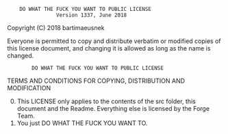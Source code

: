        DO WHAT THE FUCK YOU WANT TO PUBLIC LICENSE 
                    Version 1337, June 2018 

 Copyright (C) 2018 bartimaeusnek

 Everyone is permitted to copy and distribute verbatim or modified 
 copies of this license document, and changing it is allowed as long 
 as the name is changed. 

            DO WHAT THE FUCK YOU WANT TO PUBLIC LICENSE 
   TERMS AND CONDITIONS FOR COPYING, DISTRIBUTION AND MODIFICATION 

  0. This LICENSE only applies to the contents of the src folder, this document and the Readme. Everything else is licensed by the Forge Team.
  1. You just DO WHAT THE FUCK YOU WANT TO.